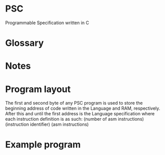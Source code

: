 # PSC
Programmable Specification written in C

# Glossary

# Notes

# Program layout
The first and second byte of any PSC program is used to store the beginning address of code written in the Language and RAM, respectively.
After this and until the first address is the Language specification where each instruction definition is as such:
(number of asm instructions) (instruction identifier) (asm instructions)


# Example program
